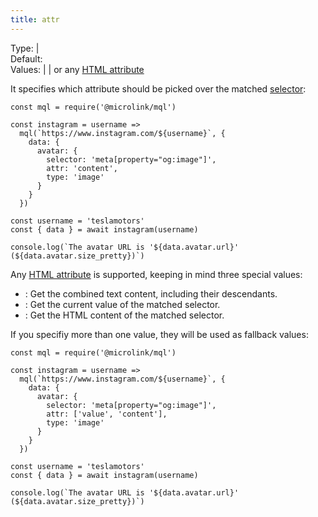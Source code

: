 ```yaml
---
title: attr
---
```


Type: <TypeContainer><Type children='<string>'/> | <Type children='<string[]>'/></TypeContainer><br/>
Default: <Type children="'html'"/><br/>
Values: <TypeContainer><Type children="'html'"/> | <Type children="'val'"/> | <Type children="'text'"/></TypeContainer> or any [HTML attribute](https://developer.mozilla.org/en-US/docs/Web/HTML/Attributes)

It specifies which attribute should be picked over the matched [selector](/docs/mql/data/selector):

```js{9}
const mql = require('@microlink/mql')

const instagram = username => 
  mql(`https://www.instagram.com/${username}`, {
    data: {
      avatar: {
        selector: 'meta[property="og:image"]',
        attr: 'content',
        type: 'image'
      }
    }
  })

const username = 'teslamotors'
const { data } = await instagram(username)

console.log(`The avatar URL is '${data.avatar.url}' (${data.avatar.size_pretty})`)
```

Any [HTML attribute](https://developer.mozilla.org/en-US/docs/Web/HTML/Attributes) is supported, keeping in mind three special values:

- <Type children="'text'"/>: Get the combined text content, including their descendants.
- <Type children="'val'"/>: Get the current value of the matched selector.
- <Type children="'html'"/>: Get the HTML content of the matched selector.

If you specifiy more than one value, they will be used as fallback values:

```js{9}
const mql = require('@microlink/mql')

const instagram = username => 
  mql(`https://www.instagram.com/${username}`, {
    data: {
      avatar: {
        selector: 'meta[property="og:image"]',
        attr: ['value', 'content'],
        type: 'image'
      }
    }
  })

const username = 'teslamotors'
const { data } = await instagram(username)

console.log(`The avatar URL is '${data.avatar.url}' (${data.avatar.size_pretty})`)
```

<Figcaption children="The first attribute that resolve the value will be used." />

